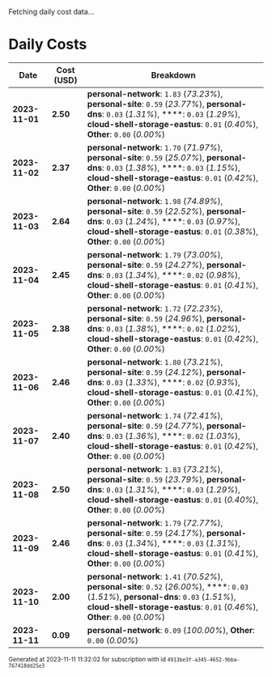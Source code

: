 Fetching daily cost data...
# Daily Costs

| Date | Cost (USD) | Breakdown |
|------|----------------|-----------|
| **2023-11-01** | **2.50** | **personal-network**: `1.83` (_73.23%_), **personal-site**: `0.59` (_23.77%_), **personal-dns**: `0.03` (_1.31%_), ****: `0.03` (_1.29%_), **cloud-shell-storage-eastus**: `0.01` (_0.40%_), **Other**: `0.00` (_0.00%_) |
| **2023-11-02** | **2.37** | **personal-network**: `1.70` (_71.97%_), **personal-site**: `0.59` (_25.07%_), **personal-dns**: `0.03` (_1.38%_), ****: `0.03` (_1.15%_), **cloud-shell-storage-eastus**: `0.01` (_0.42%_), **Other**: `0.00` (_0.00%_) |
| **2023-11-03** | **2.64** | **personal-network**: `1.98` (_74.89%_), **personal-site**: `0.59` (_22.52%_), **personal-dns**: `0.03` (_1.24%_), ****: `0.03` (_0.97%_), **cloud-shell-storage-eastus**: `0.01` (_0.38%_), **Other**: `0.00` (_0.00%_) |
| **2023-11-04** | **2.45** | **personal-network**: `1.79` (_73.00%_), **personal-site**: `0.59` (_24.27%_), **personal-dns**: `0.03` (_1.34%_), ****: `0.02` (_0.98%_), **cloud-shell-storage-eastus**: `0.01` (_0.41%_), **Other**: `0.00` (_0.00%_) |
| **2023-11-05** | **2.38** | **personal-network**: `1.72` (_72.23%_), **personal-site**: `0.59` (_24.96%_), **personal-dns**: `0.03` (_1.38%_), ****: `0.02` (_1.02%_), **cloud-shell-storage-eastus**: `0.01` (_0.42%_), **Other**: `0.00` (_0.00%_) |
| **2023-11-06** | **2.46** | **personal-network**: `1.80` (_73.21%_), **personal-site**: `0.59` (_24.12%_), **personal-dns**: `0.03` (_1.33%_), ****: `0.02` (_0.93%_), **cloud-shell-storage-eastus**: `0.01` (_0.41%_), **Other**: `0.00` (_0.00%_) |
| **2023-11-07** | **2.40** | **personal-network**: `1.74` (_72.41%_), **personal-site**: `0.59` (_24.77%_), **personal-dns**: `0.03` (_1.36%_), ****: `0.02` (_1.03%_), **cloud-shell-storage-eastus**: `0.01` (_0.42%_), **Other**: `0.00` (_0.00%_) |
| **2023-11-08** | **2.50** | **personal-network**: `1.83` (_73.21%_), **personal-site**: `0.59` (_23.79%_), **personal-dns**: `0.03` (_1.31%_), ****: `0.03` (_1.29%_), **cloud-shell-storage-eastus**: `0.01` (_0.40%_), **Other**: `0.00` (_0.00%_) |
| **2023-11-09** | **2.46** | **personal-network**: `1.79` (_72.77%_), **personal-site**: `0.59` (_24.17%_), **personal-dns**: `0.03` (_1.34%_), ****: `0.03` (_1.31%_), **cloud-shell-storage-eastus**: `0.01` (_0.41%_), **Other**: `0.00` (_0.00%_) |
| **2023-11-10** | **2.00** | **personal-network**: `1.41` (_70.52%_), **personal-site**: `0.52` (_26.00%_), ****: `0.03` (_1.51%_), **personal-dns**: `0.03` (_1.51%_), **cloud-shell-storage-eastus**: `0.01` (_0.46%_), **Other**: `0.00` (_0.00%_) |
| **2023-11-11** | **0.09** | **personal-network**: `0.09` (_100.00%_), **Other**: `0.00` (_0.00%_) |


<sup>Generated at 2023-11-11 11:32:02 for subscription with id `4913be3f-a345-4652-9bba-767418dd25e3`</sup>
